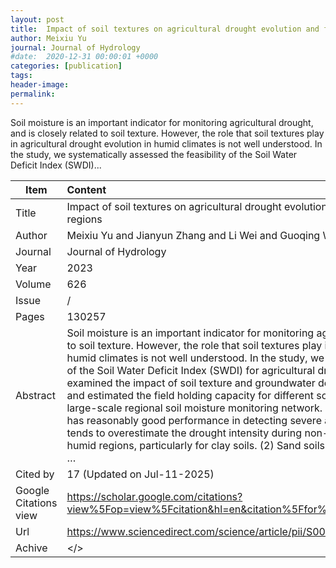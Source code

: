 ```yaml
---
layout: post
title:  Impact of soil textures on agricultural drought evolution and field capacity estimation in humid regions
author: Meixiu Yu
journal: Journal of Hydrology
#date:  2020-12-31 00:00:01 +0000
categories: [publication]
tags: 
header-image: 
permalink: 
---
```

Soil moisture is an important indicator for monitoring agricultural drought, and is closely related to soil texture. However, the role that soil textures play in agricultural drought evolution in humid climates is not well understood. In the study, we systematically assessed the feasibility of the Soil Water Deficit Index (SWDI)...
<!--the above is the excerpt-->
<!--more-->
<!--the following is the text-->


| Item           | Content    	|
| ---------------|:-------------|
| Title          | Impact of soil textures on agricultural drought evolution and field capacity estimation in humid regions     	|
| Author         | Meixiu Yu and Jianyun Zhang and Li Wei and Guoqing Wang and Wuxin Dong and Xiaolong Liu    	|
| Journal        | Journal of Hydrology   	|
| Year           | 2023  		|
| Volume         | 626	   	|
| Issue          | /	   	|
| Pages          | 130257	   	|
| Abstract       | Soil moisture is an important indicator for monitoring agricultural drought, and is closely related to soil texture. However, the role that soil textures play in agricultural drought evolution in humid climates is not well understood. In the study, we systematically assessed the feasibility of the Soil Water Deficit Index (SWDI) for agricultural drought monitoring in humid regions, examined the impact of soil texture and groundwater depth on agricultural drought evolution, and estimated the field holding capacity for different soil textures in humid areas based on a large-scale regional soil moisture monitoring network. The results show that: (1) The SWDI has reasonably good performance in detecting severe and extreme agricultural drought, but it tends to overestimate the drought intensity during non-severe/extreme drought periods in humid regions, particularly for clay soils. (2) Sand soils are more prone to agricultural drought …	|
| Cited by		 | 17 (Updated on Jul-11-2025)   	|
| Google Citations view | <https://scholar.google.com/citations?view%5Fop=view%5Fcitation&hl=en&citation%5Ffor%5Fview=ly9d4IgAAAAJ:NMxIlDl6LWMC>		|
| Url  			 | <https://www.sciencedirect.com/science/article/pii/S002216942301199X>		|
| Achive 	     | </>	|

